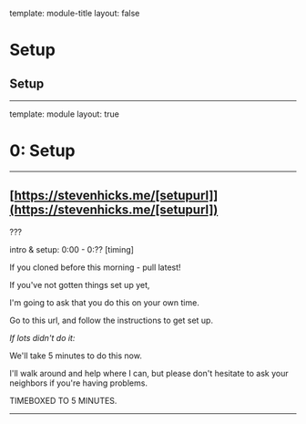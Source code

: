 
template: module-title
layout: false

# Setup
## Setup

---
template: module
layout: true

# 0: Setup

---

## [https://stevenhicks.me/[setupurl]](https://stevenhicks.me/[setupurl])

???

intro & setup: 0:00 - 0:?? [timing]

If you cloned before this morning - pull latest!


If you've not gotten things set up yet,

I'm going to ask that you do this on your own time.

Go to this url, and follow the instructions to get set up.

*If lots didn't do it:*

We'll take 5 minutes to do this now. 

I'll walk around and help where I can, but please don't hesitate to ask your neighbors if you're having problems.

TIMEBOXED TO 5 MINUTES.


---